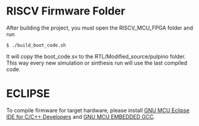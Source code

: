 # RISCV Firmware Folder


After building the project, you must open the RISCV_MCU_FPGA folder and run


``
$ ./build_boot_code.sh
``

It will copy the boot_code.sv to the RTL/Modified_source/pulpino folder. This way every new simulation or sinthesis run will use the last compiled code.

# ECLIPSE 


To compile firmware for target hardware, please install [GNU MCU Eclipse IDE for C/C++ Developers](https://github.com/gnu-mcu-eclipse/org.eclipse.epp.packages/releases) and [GNU MCU EMBEDDED GCC](https://github.com/gnu-mcu-eclipse/riscv-none-gcc/releases).
